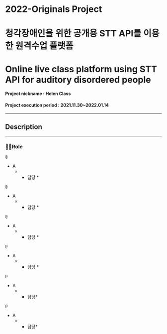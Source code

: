 # 2022-Originals Project
# 청각장애인을 위한 공개용 STT API를 이용한 원격수업 플랫폼
# Online live class platform using STT API for auditory disordered people
#### Project nickname : Helen Class
#### Project execution period : 2021.11.30~2022.01.14

-----------------------
## Description





---

### 🙋‍♂️Role

`@ `  
* A
  - * 담당 *

`@ `  
* A
  - * 담당 *


`@ `  
* A
  - * 담당 *


`@ `  
* A
  - * 담당 *


`@ `  
* A
  - * 담당*


`@ `  
* A
  - * 담당*
  

